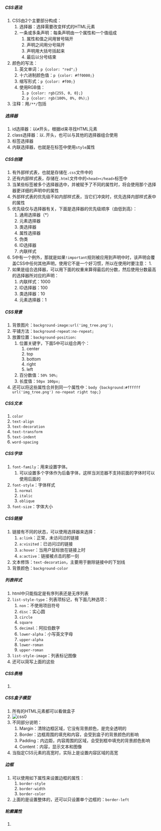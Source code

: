 ##### CSS语法

1. CSS由2个主要部分构成：
   1. 选择器：选择需要改变样式的HTML元素
   2. 一条或多条声明：每条声明由一个属性和一个值组成
      1. 属性和值之间用冒号隔开
      2. 声明之间用分号隔开
      3. 声明用大括号括起来
      4. 最后以分号结束
2. 颜色的写法：
   1. 英文单词：`p {color: "red";}`
   2. 十六进制颜色值：`p {color: #ff0000;}`
   3. 缩写形式：`p {color: #f00;}`
   4. 使用RGB值：
      1. `p {color: rgb{255, 0, 0};}`
      2. `p {color: rgb(100%, 0%, 0%);}`
3. 注释：用`/**/`包括

##### 选择器

1. id选择器：以`#`开头，根据id来寻找HTML元素
2. class选择器：以`.`开头，也可以与其他的选择器组合使用
3. 标签选择器
4. 内联选择器，也就是在标签中使用`style`属性

##### CSS创建

1. 有外部样式表，也就是存储在`.css`文件中的
2. 还有内部样式表，存储在`.html`文件中的`<head></head>`标签中
3. 当某些标签被多个选择器选中，并被赋予了不同的属性时，将会使用那个选择器更详细的声明中的属性
4. 外部样式表的优先级不如内部样式表，当它们冲突时，优先选择内部样式表中的属性
5. 优先级仅与选择器有关，下面是选择器的优先级顺序（由低到高）：
   1. 通用选择器（*）
   2. 元素选择器
   3. 类选择器
   4. 属性选择器
   5. 伪类
   6. ID选择器
   7. 内联样式
6. 5中有一个例外，那就是如果`!important`规则被应用到声明中时，该声明会覆盖CSS中任何其他声明，使用它不是一个好习惯，所以在使用时要注意：
   1. 
7. 如果是组合选择器，可以用下面的权重来算得最后的分数，然后使用分数最高的选择器所对应的声明：
   1. 内联样式：1000
   2. ID选择器：100
   3. 类选择器：10
   4. 元素选择器：1

##### CSS背景

1. 背景图片：`background-image:url('img_tree.png');`
2. 平铺方法：`background-repeat:no-repeat;`
3. 放置位置：`background-position:`
   1. 位置关键字，下面5中可以组合两个：
      1. center
      2. top
      3. bottom
      4. right
      5. left
   2. 百分数值：`50% 50%;`
   3. 长度值：`50px 100px;`
4. 还可以将这些属性合并到同一个属性中：`body {background:#ffffff url('img_tree.png') no-repeat right top;}`

##### CSS文本

1. `color`
2. `text-align`
3. `text-decoration`
4. `text-transform`
5. `text-indent`
6. `word-spacing`

##### CSS字体

1. `font-family`：用来设置字体。
   1. 可以设置多个字体作为后备字体，这样当浏览器不支持前面的字体时可以使用后面的
2. `font-style`：字体样式
   1. `normal`
   2. `italic`
   3. `oblique`
3. `font-size`：字体大小

##### CSS链接

1. 链接有不同的状态，可以使用选择器来选择：
   1. `a:link`：正常，未访问过的链接
   2. `a:visited`：已访问过的链接
   3. `a:hover`：当用户鼠标放在链接上时
   4. `a:active`：链接被点击的那一刻
2. 文本修饰：`text-decoration`，主要用于删除链接中的下划线
3. 背景颜色：`background-color`

##### 列表样式

1. html中只能指定是有序列表还是无序列表
2. `list-style-type`：列表项标记，有下面几种选项：
   1. `non`：不使用项目符号
   2. `disc`：实心圆
   3. `circle`
   4. `square`
   5. `decimal`：阿拉伯数字
   6. `lower-alpha`：小写英文字母
   7. `upper-alpha`
   8. `lower-roman`
   9. `upper-roman`
3. `list-style-image`：列表标记图像
4. 还可以简写上面的这些

##### CSS表格

1. 

##### CSS盒子模型

1. 所有的HTML元素都可以看做盒子
2. ![css0](/home/lzh/Pictures/css0.png)
3. 不同部分说明：
   1. Margin：清除边框区域，它没有背景颜色，是完全透明的
   2. Border：边框周围的填充和内容，会受到盒子的背景颜色的影响
   3. Padding：内边距，内容周围的区域，会受到框中填充的背景颜色影响
   4. Content：内容，显示文本和图像
4. 当指定CSS元素的高宽时，实际上是设置内容区域的高宽

##### 边框

1. 可以使用如下属性来设置边框的属性：
   1. `border-style`
   2. `border-width`
   3. `border-color`
2. 上面的是设置整体的，还可以只设置单个边框的：`border-left`

##### 轮廓属性

1. 
